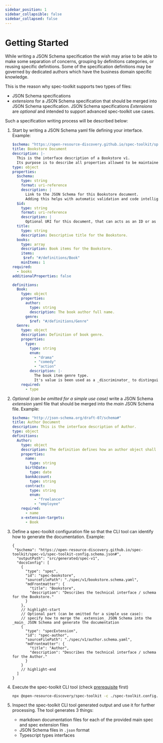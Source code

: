 ```yaml
---
sidebar_position: 1
sidebar_collapsible: false
sidebar_collapsed: false
---
```


# Getting Started

While writing a JSON Schema specification the wish may arise to be able to make some separation of concerns, grouping by definitions categories, or reusing specific definitions.
Some of the specification definitions may be governed by dedicated authors which have the business domain specific knowledge.

This is the reason why spec-toolkit supports two types of files:

- JSON Schema specifications
- _extensions_ for a JSON Schema specification that should be merged into JSON Schema specification. JSON Schema specifications _Extensions_ are _optional_ and intended to support advanced spec-toolkit use cases.

Such a specification writing process will be described below:

1. Start by writing a JSON Schema yaml file defining your interface. Example:

   ```yaml
   $schema: "https://open-resource-discovery.github.io/spec-toolkit/spec-v1/spec.schema.json#"
   title: Bookstore Document
   description: |-
     This is the interface description of a Bookstore v1.
     Its purpose is to describe all properties allowed to be maintained for a Bookstore document.
   type: object
   properties:
     $schema:
       type: string
       format: uri-reference
       description: |
         Link to the JSON Schema for this Bookstore document.
         Adding this helps with automatic validation and code intelligence in some editors / IDEs.
     $id:
       type: string
       format: uri-reference
       description: |
         Optional URI for this document, that can acts as an ID or as location to retrieve the document.
     title:
       type: string
       description: Descriptive title for the Bookstore.
     books:
       type: array
       description: Book items for the Bookstore.
       items:
        $ref: "#/definitions/Book"
       minItems: 1
   required:
     - books
   additionalProperties: false

   definitions:
     Book:
       type: object
       properties:
         author:
           type: string
           description: The book author full name.
         genre:
           $ref: "#/definitions/Genre"
     Genre:
       type: object
       description: Definition of book genre.
       properties:
         type:
           type: string
           enum:
             - "drama"
             - "comedy"
             - "action"
           description: |-
             The book item genre type.
             It's value is been used as a _discriminator_ to distinguish the matching book genre.
       required:
         - type
   ```

1. _Optional (can be omitted for a simple use case)_ write a JSON Schema _extension_ yaml file that should be merged into the _main_ JSON Schema file. Example:

   ```yaml
   $schema: "http://json-schema.org/draft-07/schema#"
   title: Author Document
   description: This is the interface description of Author.
   type: object
   definitions:
     Author:
       type: object
       description: The definition defines how an author object shall be constructed.
       properties:
         name:
           type: string
         birthDate:
           type: date
         bankAccount:
           type: string
         contract:
           type: string
           enum:
             - "freelancer"
             - "employee"
       required:
         - name
       x-extension-targets:
         - Book
   ```

1. Define a spec-toolkit configuration file so that the CLI tool can identify how to generate the documentation. Example:

   ```jsonc
   {
    "$schema": "https://open-resource-discovery.github.io/spec-toolkit/spec-v1/spec-toolkit-config.schema.json#",
     "outputPath": "src/generated/spec-v1",
     "docsConfig": [
       {
         "type": "spec",
         "id": "spec-bookstore",
         "sourceFilePath": "./spec/v1/bookstore.schema.yaml",
         "mdFrontmatter": {
           "title": "Bookstore",
           "description": "Describes the technical interface / schema for the Bookstore."
         }
       },
       // highlight-start
       // Optional part (can be omitted for a simple use case):
       // specify how to merge the _extension_ JSON Schema into the _main_ JSON Schema and generate the documentation
       {
         "type": "specExtension",
         "id": "spec-author",
         "sourceFilePath": "./spec/v1/author.schema.yaml",
         "mdFrontmatter": {
           "title": "Author",
           "description": "Describes the technical interface / schema for the Author."
         }
       }
       // highlight-end
     ]
   }
   ```

1. Execute the spec-toolkit CLI tool (check [prerequisite](https://github.com/open-resource-discovery/spec-toolkit/docs/spec-toolkit-config#prerequisite) first)

   ```bash
   npx @open-resource-discovery/spec-toolkit -c ./spec-toolkit.config.json
   ```

1. Inspect the spec-toolkit CLI tool generated output and use it for further processing.
   The tool generates 3 things:

   - markdown documentation files for each of the provided main spec and spec extension files
   - JSON Schema files in `.json` format
   - Typescript types interfaces
